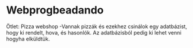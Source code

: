 # Webprogbeadando
Ötlet: Pizza webshop
-Vannak pizzák és ezekhez csinálok egy adatbázist, hogy ki rendelt, hova, és hasonlók. Az adatbázisból pedig ki lehet venni hogyha elküldtük.
